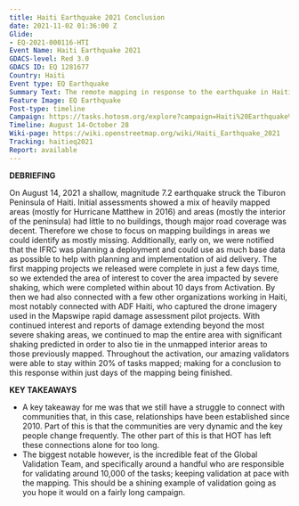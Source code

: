 ```yaml
---
title: Haiti Earthquake 2021 Conclusion
date: 2021-11-02 01:36:00 Z
Glide:
- EQ-2021-000116-HTI
Event Name: Haiti Earthquake 2021
GDACS-level: Red 3.0
GDACS ID: EQ 1281677
Country: Haiti
Event type: EQ Earthquake
Summary Text: The remote mapping in response to the earthquake in Haiti has concluded.
Feature Image: EQ Earthquake
Post-type: timeline
Campaign: https://tasks.hotosm.org/explore?campaign=Haiti%20Earthquake%202021
Timeline: August 14-October 28
Wiki-page: https://wiki.openstreetmap.org/wiki/Haiti_Earthquake_2021
Tracking: haitieq2021
Report: available
---
```


<strong>DEBRIEFING</strong><br>

On August 14, 2021 a shallow, magnitude 7.2 earthquake struck the Tiburon Peninsula of Haiti. Initial assessments showed a mix of heavily mapped areas (mostly for Hurricane Matthew in 2016) and areas (mostly the interior of the peninsula) had little to no buildings, though major road coverage was decent. Therefore we chose to focus on mapping buildings in areas we could identify as mostly missing. Additionally, early on, we were notified that the IFRC was planning a deployment and could use as much base data as possible to help with planning and implementation of aid delivery. The first mapping projects we released were complete in just a few days time, so we extended the area of interest to cover the area impacted by severe shaking, which were completed within about 10 days from Activation. By then we had also connected with a few other organizations working in Haiti, most notably connected with ADF Haiti, who captured the drone imagery used in the Mapswipe rapid damage assessment pilot projects. With continued interest and reports of damage extending beyond the most severe shaking areas, we continued to map the entire area with significant shaking predicted in order to also tie in the unmapped interior areas to those previously mapped. Throughout the activation, our amazing validators were able to stay within 20% of tasks mapped; making for a conclusion to this response within just days of the mapping being finished.

<strong>KEY TAKEAWAYS</strong><br>

- A key takeaway for me was that we still have a struggle to connect with communities that, in this case, relationships have been established since 2010. Part of this is that the communities are very dynamic and the key people change frequently. The other part of this is that HOT has left these connections alone for too long.
- The biggest notable however, is the incredible feat of the Global Validation Team, and specifically around a handful who are responsible for validating around 10,000 of the tasks; keeping validation at pace with the mapping. This should be a shining example of validation going as you hope it would on a fairly long campaign.

